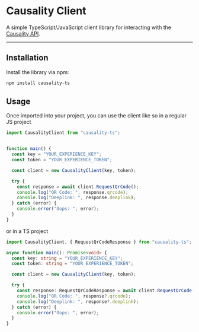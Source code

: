 # **Causality Client**

A simple TypeScript/JavaScript client library for interacting with the [Causality API](https://causality.xyz/).

---

## Installation

Install the library via npm:

```bash
npm install causality-ts
```

## **Usage**

Once imported into your project, you can use the client like so in a regular JS project

```js
import CausalityClient from "causality-ts";


function main() {
  const key = "YOUR_EXPERIENCE_KEY";
  const token = "YOUR_EXPERIENCE_TOKEN";

  const client = new CausalityClient(key, token);

  try {
    const response = await client.RequestQrCode();
    console.log("QR Code: ", response.qrcode);
    console.log("Deeplink: ", response.deeplink);
  } catch (error) {
    console.error("Oops: ", error);
  }
}
```

or in a TS project

```ts
import CausalityClient, { RequestQrCodeResponse } from "causality-ts";

async function main(): Promise<void> {
  const key: string = "YOUR_EXPERIENCE_KEY";
  const token: string = "YOUR_EXPERIENCE_TOKEN";

  const client = new CausalityClient(key, token);

  try {
    const response: RequestQrCodeResponse = await client.RequestQrCode();
    console.log("QR Code: ", response?.qrcode);
    console.log("Deeplink: ", response?.deeplink);
  } catch (error) {
    console.error("Oops: ", error);
  }
}
```
